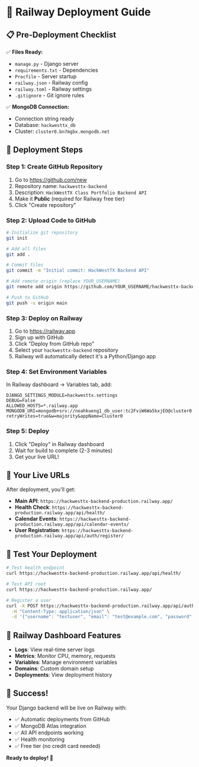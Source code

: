 # 🚀 Railway Deployment Guide

## 📋 Pre-Deployment Checklist

✅ **Files Ready:**
- `manage.py` - Django server
- `requirements.txt` - Dependencies
- `Procfile` - Server startup
- `railway.json` - Railway config
- `railway.toml` - Railway settings
- `.gitignore` - Git ignore rules

✅ **MongoDB Connection:**
- Connection string ready
- Database: `hackwesttx_db`
- Cluster: `cluster0.bn7mgbx.mongodb.net`

## 🚀 Deployment Steps

### Step 1: Create GitHub Repository
1. Go to https://github.com/new
2. Repository name: `hackwesttx-backend`
3. Description: `HackWestTX Class Portfolio Backend API`
4. Make it **Public** (required for Railway free tier)
5. Click "Create repository"

### Step 2: Upload Code to GitHub
```bash
# Initialize git repository
git init

# Add all files
git add .

# Commit files
git commit -m "Initial commit: HackWestTX Backend API"

# Add remote origin (replace YOUR_USERNAME)
git remote add origin https://github.com/YOUR_USERNAME/hackwesttx-backend.git

# Push to GitHub
git push -u origin main
```

### Step 3: Deploy on Railway
1. Go to https://railway.app
2. Sign up with GitHub
3. Click "Deploy from GitHub repo"
4. Select your `hackwesttx-backend` repository
5. Railway will automatically detect it's a Python/Django app

### Step 4: Set Environment Variables
In Railway dashboard → Variables tab, add:

```
DJANGO_SETTINGS_MODULE=hackwesttx.settings
DEBUG=False
ALLOWED_HOSTS=*.railway.app
MONGODB_URI=mongodb+srv://noahkueng1_db_user:tc2FviW6Wa5kxjEO@cluster0.bn7mgbx.mongodb.net/?retryWrites=true&w=majority&appName=Cluster0
```

### Step 5: Deploy
1. Click "Deploy" in Railway dashboard
2. Wait for build to complete (2-3 minutes)
3. Get your live URL!

## 🎯 Your Live URLs

After deployment, you'll get:
- **Main API**: `https://hackwesttx-backend-production.railway.app/`
- **Health Check**: `https://hackwesttx-backend-production.railway.app/api/health/`
- **Calendar Events**: `https://hackwesttx-backend-production.railway.app/api/calendar-events/`
- **User Registration**: `https://hackwesttx-backend-production.railway.app/api/auth/register/`

## 🧪 Test Your Deployment

```bash
# Test health endpoint
curl https://hackwesttx-backend-production.railway.app/api/health/

# Test API root
curl https://hackwesttx-backend-production.railway.app/

# Register a user
curl -X POST https://hackwesttx-backend-production.railway.app/api/auth/register/ \
  -H "Content-Type: application/json" \
  -d '{"username": "testuser", "email": "test@example.com", "password": "testpass123"}'
```

## 🔧 Railway Dashboard Features

- **Logs**: View real-time server logs
- **Metrics**: Monitor CPU, memory, requests
- **Variables**: Manage environment variables
- **Domains**: Custom domain setup
- **Deployments**: View deployment history

## 🎉 Success!

Your Django backend will be live on Railway with:
- ✅ Automatic deployments from GitHub
- ✅ MongoDB Atlas integration
- ✅ All API endpoints working
- ✅ Health monitoring
- ✅ Free tier (no credit card needed)

**Ready to deploy! 🚀**
